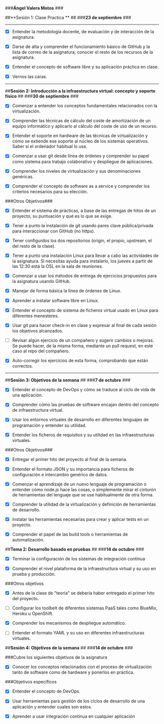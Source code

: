 
###**Ángel Valera Motos** ###

##**Sesión 1: Clase Practica ** ##
###**23 de septiembre** ###

----------

 - [x] Entender la metodología docente, de evaluación y de interacción de la asignatura.

 - [x] Darse de alta y comprender el funcionamiento básico de GitHub y la lista de correo de la asignatura; conocer el resto de los recursos de la asignatura.

 - [x] Entender el concepto de software libre y su aplicación práctica en clase.

 - [x] Vernos las caras.

 
----------
##**Sesión 2: Introducción a la infraestructura virtual: concepto y soporte físico** ##
###**30 de septiembre** ###
 
 - [x] Comenzar a entender los conceptos fundamentales relacionados con la virtualización.

 - [x] Comprender las técnicas de cálculo del coste de amortización de un equipo informático y aplicarlo al cálculo del coste de uso de un recurso.

 - [x] Entender el soporte en hardware de las técnicas de virtualización y cómo se extiende ese soporte al núcleo de los sistemas operativos. Saber si el ordenador habitual lo usa.

 - [x] Comenzar a usar git desde línea de órdenes y comprender su papel como sistema para trabajo colaborativo y despliegue de aplicaciones.


 - [x] Comprender los niveles de virtualización y sus denominaciones genéricas.

 - [x] Comprender el concepto de software as a service y comprender los criterios necesarios para su elección.

###Otros Objetivos###

 - [x] Entender el sistema de prácticas, a base de las entregas de hitos de un proyecto, su puntuación y qué es lo que se exige.

 - [x]  Tener a punto la instalación de git usando pares clave pública/privada para interaccionar con GitHub (no https).

 - [x]  Tener configurdos los dos repositorios (origin, el propio, upstream, el del resto de la clase).

 - [x]  Tener a punto una instalación Linux para llevar a cabo las actividades de la asignatura. Si necesitas ayuda para instalarlo, los jueves a partir de las 12:30 está la OSL en la sala de reuniones.

 - [x]  Comenzar a usar los métodos de entrega de ejercicios propuestos para la asignatura usando GitHub.

 - [x]  Manejar de forma básica la línea de órdenes de Linux.

 - [x]  Aprender a instalar software libre en Linux.

 - [x]  Entender el concepto de sistema de ficheros virtual usado en Linux para diferentes menesteres.

 - [x]  Usar git para hacer check-in en clase y expresar al final de cada sesión los objetivos alcanzados.

 - [ ]  Revisar algún ejercicio de un compañero y sugerir cambios o mejoras. Se puede hacer, de la misma forma, mediante un pull request, en este caso al repo del compañero.

 - [x]  Auto-corregir los ejercicios de esta forma, comprobando que están correctos.
 

 
----------
##**Sesión 3: Objetivos de la semana** ##
###**7 de octubre** ###

 - [x] Entender el concepto de DevOps y cómo se traduce al ciclo de vida de una aplicación.

 - [x] Comprender cómo las pruebas de software encajan dentro del concepto de infraestructura virtual.

 - [x] Usar los entornos virtuales de desarrollo en diferentes lenguajes de programación y entender su utilidad.

 - [x] Entender los ficheros de requisitos y su utilidad en las infraestructuras virtuales.

###Otros Objetivos###

 - [x] Entregar el primer hito del proyecto al final de la semana.

 - [x] Entender el formato JSON y su importancia para ficheros de configuración e intercambio genérico de datos.

 - [x] Comenzar el aprendizaje de un nuevo lenguaje de programación o entender cómo node.js hace las cosas, o simplemente mirar el cinturón de herramientas del lenguaje que se use habitualmente de otra forma.

 - [x] Comprender la utilidad de la virtualización y definición de herramientas de desarrollo.

 - [x] Instalar las herramientas necesarias para crear y aplicar tests en un proyecto.

 - [x] Comprender el papel de las build tools o herramientas de automatización.

##**Tema 2: Desarrollo basado en pruebas** ##
###**14 de octubre** ###

- [x] Terminar la configuración de los sistemas de integración continua

- [x] Comprender el nivel plataforma de la infraestructura virtual y su uso en prueba y producción.

###Otros objetivos

- [x] Antes de la clase de "teoría" se debería haber entregado el primer hito del proyecto.

- [ ] Configurar los toolbelt de diferentes sistemas PaaS tales como BlueMix, Heroku u OpenShift.

- [x] Comprender los mecanismos de despliegue automático.

- [ ] Entender el formato YAML y su uso en diferentes infraestructuras virtuales. 

##**Sesión 4: Objetivos de la semana** ##
###**14 de octubre** ###

###Cubre los siguientes objetivos de la asignatura

- [x] Conocer los conceptos relacionados con el proceso de virtualización tanto de software como de hardware y ponerlos en práctica.


###Objetivos específicos

- [x] Entender el concepto de DevOps.

- [x] Usar herramientas para gestión de los ciclos de desarrollo de una aplicación y entender cuales son estos.

- [x] Aprender a usar integración continua en cualquier aplicación










